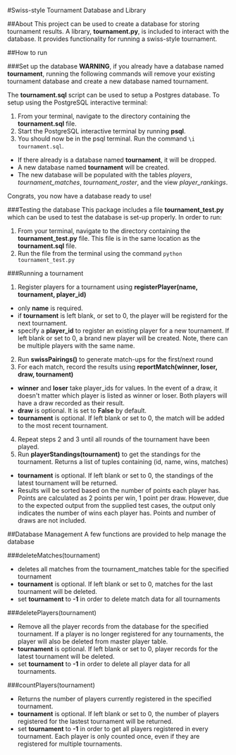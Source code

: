 #Swiss-style Tournament Database and Library

##About
This project can be used to create a database for storing tournament results.
A library, **tournament.py**, is included to interact with the database. It provides
functionality for running a swiss-style tournament.

##How to run

###Set up the database
**WARNING**, if you already have a database named **tournament**, running the following
commands will remove your existing tournament database and create a new database named
tournament.

The **tournament.sql** script can be used to setup a Postgres database. To setup using the
PostgreSQL interactive terminal:

1. From your terminal, navigate to the directory containing the **tournament.sql** file.
2. Start the PostgreSQL interactive terminal by running **psql**.
3. You should now be in the psql terminal. Run the command `\i tournament.sql`.
  * If there already is a database named **tournament**, it will be dropped.
  * A new database named **tournament** will be created.
  * The new database will be populated with the tables *players*, *tournament_matches*,
    *tournament_roster*, and the view *player_rankings*.

Congrats, you now have a database ready to use!

###Testing the database
This package includes a file **tournament_test.py** which can be used to test the database is
set-up properly. In order to run:

1. From your terminal, navigate to the directory containing the **tournament_test.py** file.
   This file is in the same location as the **tournament.sql** file.
2. Run the file from the terminal using the command `python tournament_test.py`

###Running a tournament
1. Register players for a tournament using **registerPlayer(name, tournament, player_id)**
  * only **name** is required.
  * if **tournament** is left blank, or set to 0, the player will be registerd for the next
	   tournament.
  * specify a **player_id** to register an existing player for a new tournament. If left blank
	   or set to 0, a brand new player will be created. Note, there can be multiple players with
		 the same name.
2. Run **swissPairings()** to generate match-ups for the first/next round
3. For each match, record the results using **reportMatch(winner, loser, draw, tournament)**
  * **winner** and **loser** take player_ids for values. In the event of a draw, it doesn't matter
	  which player is listed as winner or loser. Both players will have a draw recorded as their
	  result.
  * **draw** is optional. It is set to **False** by default.
  * **tournament** is optional. If left blank or set to 0, the match will be added to the most recent
	  tournament.
4. Repeat steps 2 and 3 until all rounds of the tournament have been played.
5. Run **playerStandings(tournament)** to get the standings for the tournament. Returns a list of tuples
   containing (id, name, wins, matches)
  * **tournament** is optional. If left blank or set to 0, the standings of the latest tournament
	  will be returned.
  * Results will be sorted based on the number of points each player has. Points are calculated as
	  2 points per win, 1 point per draw. However, due to the expected output from the supplied test
		cases, the output only indicates the number of wins each player has. Points and number of draws
		are not included.

##Database Management
A few functions are provided to help manage the database

###deleteMatches(tournament)
- deletes all matches from the tournament_matches table for the specified tournament
- **tournament** is optional. If left blank or set to 0, matches for the last tournament will be deleted.
- set **tournament** to **-1** in order to delete match data for all tournaments

###deletePlayers(tournament)
- Remove all the player records from the database for the specified tournament. If a player is no
  longer registered for any tournaments, the player will also be deleted from master player table.
- **tournament** is optional. If left blank or set to 0, player records for the latest tournament will be
  deleted.
- set **tournament** to **-1** in order to delete all player data for all tournaments.

###countPlayers(tournament)
- Returns the number of players currently registered in the specified tournament.
- **tournament** is optional. If left blank or set to 0, the number of players registered for the lastest
  tournament will be returned.
- set **tournament** to **-1** in order to get all players registered in every tournament. Each player is
  only counted once, even if they are registered for multiple tournaments.
